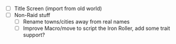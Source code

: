 - [ ] Title Screen (import from old world)
- [ ] Non-Raid stuff
	- [ ] Rename towns/cities away from real names
	- [ ] Improve Macro/move to script the Iron Roller, add some trait support?